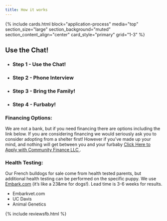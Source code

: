 ```yaml
---
title: How it works
---
```


{% include cards.html 
  block="application-process" 
  media="top" 
  section_size="large"
  section_background="muted"
  section_content_align="center"
  card_style="primary"
  grid="1-3"
%}

## Use the Chat!
- ### Step 1 - Use the Chat!
- ### Step 2 - Phone Interview
- ### Step 3 - Bring the Family!
- ### Step 4 - Furbaby!


### Financing Options:
We are not a bank, but if you need financing there are options including the link below.
If you are considering financing we would seriously ask you to consider adopting from a shelter first!
However if you've made up your mind, and nothing will get between you and your furbaby [Click Here to Apply with Community Finance LLC ](https://communityfinancellc.com/apply/?source=ethicalfrenchie5216) . 

### Health Testing: 
Our French bulldogs for sale come from health tested parents, but additional health testing can be performed on the specific puppy. We use [Embark.com](https://embarkvet.com/) (it’s like a 23&me for dogs!).  Lead time is 3-6 weeks for results.

-	Embarkvet.com
-	UC Davis
-	Animal Genetics

{% include reviewsfb.html %} 

